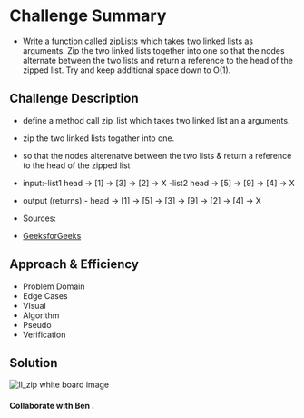 # Challenge Summary
- Write a function called zipLists which takes two linked lists as arguments. Zip the two linked lists together into one so that the nodes alternate between the two lists and return a reference to the head of the zipped list. Try and keep additional space down to O(1).

## Challenge Description
- define a method call zip_list which takes two linked list an a arguments.
- zip the two linked lists togather into one.
- so that the nodes alterenatve between the two lists &  return a reference to the head of the zipped list 

- input:-list1 head -> [1] -> [3] -> [2] -> X
        -list2 head -> [5] -> [9] -> [4] -> X
- output (returns):- head -> [1] -> [5] -> [3] -> [9] -> [2] -> [4] -> X        


- Sources:
- [GeeksforGeeks](https://www.geeksforgeeks.org/merge-a-linked-list-into-another-linked-list-at-alternate-positions/)

## Approach & Efficiency
- Problem Domain
- Edge Cases
- VIsual
- Algorithm
- Pseudo
- Verification

## Solution
![ll_zip white board image](../assets/ll_zip.png)
#### Collaborate with Ben .